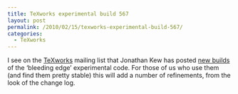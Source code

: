 ```yaml
---
title: TeXworks experimental build 567
layout: post
permalink: /2010/02/15/texworks-experimental-build-567/
categories:
  - TeXworks
---
```

I see on the [TeXworks](https://tug.org/texworks) mailing list that Jonathan Kew has posted [new builds](http://code.google.com/p/texworks/downloads/list) of the ‘bleeding edge’ experimental code. For those of us who use them (and find them pretty stable) this will add a number of refinements, from the look of the change log.
